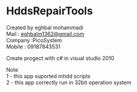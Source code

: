  # HddsRepairTools


Created by eghbal mohammadi<br>
Mail : eghbalm1362@gmail.com<br>
Company :PicoSystem<br>
Mobile : 09187843531<br>

Create progect with c# in visual studio 2010

Note<br>
1 - this app suported mhdd scripts<br>
2 - this app correctly run in 32bit operation system<br>
